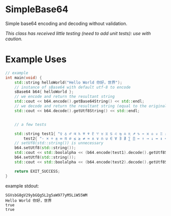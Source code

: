 # SimpleBase64
Simple base64 encoding and decoding without validation. 

*This class has received little testing (need to add unit tests): use with caution.*
# Example Uses

```cpp
// example
int main(void) {
    std::string helloWorld("Hello World 你好，世界");
	// instance of sBase64 with default utf-8 to encode
    sBase64 b64{ helloWorld };
	// we encode and return the resultant string
	std::cout << b64.encode().getBase64String() << std::endl;
	// we decode and return the resultant string (equal to the original)
	std::cout << b64.decode().getUtf8String() << std::endl;


	// a few tests

	std::string test1{ "♀ ♁ ♂ ♃ ♄ ♅ ♆ ♇ ♈ ♉ ♊ ♋ ♌ ♍ ♎ ♏ ♐ ♑ ♒ ♓ ♔ ♕ ♖ ♗ ♘ ♙ ♚ ♛ ♜ ♝ ♞ ♟" },
		test2{ "- × ÷ ± ∞ π ∅ ≤ ≥ ≠ ≈ ∧ ∨ ∩ ∪ ∈ ∀ ∃ ∄ ∑ ∏ ← ↑ → ↓ ↔ ↕ ↖ ↗ ↘ ↙ ↺ ↻ ⇒ ⇔" };
	// setUf8(std::string()) is unnecessary
	b64.setUtf8(std::string());
	std::cout << std::boolalpha << (b64.encode(test1).decode().getUtf8String() == test1) << std::endl;
	b64.setUtf8(std::string());
	std::cout << std::boolalpha << (b64.encode(test2).decode().getUtf8String() == test2) << std::endl;

	return EXIT_SUCCESS;
}
```
example stdout: 
```
SGVsbG8gV29ybGQg5L2g5aW977yM5LiW55WM
Hello World 你好，世界
true
true

```
